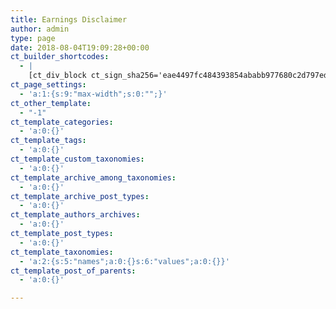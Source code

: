 ```yaml
---
title: Earnings Disclaimer
author: admin
type: page
date: 2018-08-04T19:09:28+00:00
ct_builder_shortcodes:
  - |
    [ct_div_block ct_sign_sha256='eae4497fc484393854ababb977680c2d797ed444b72f5ef5ac39587faac55dd4' ct_options='{"ct_id":53,"ct_parent":0,"selector":"div_block-53-129","original":{"align-items":"center","text-align":"center"},"activeselector":false}'][ct_link_2 ct_sign_sha256='378300a4c7885acfc4586c46e00b501d9ef14640aa097a36af894af9d254222a' ct_options='{"ct_id":54,"ct_parent":53,"selector":"link-54-129","original":{"url":"https://tangram.solutions/home"}}'][ct_image ct_sign_sha256='b7f002f70c37c8b4109a09369207ad75db83567259576a7e846015e14415f218' ct_options='{"ct_id":55,"ct_parent":54,"selector":"image-55-129","original":{"src":"https://tangram.solutions/wp-content/uploads/2018/08/Tangram-Stretch-Color-clear2dot.png","width-unit":"%","width":"48"}}'][/ct_image][/ct_link_2][/ct_div_block][ct_section ct_sign_sha256='30c8cc5878bc83837cf512859a39012b629b646d15004fe4d13eb1bae54466e9' ct_options='{"ct_id":2,"ct_parent":0,"selector":"section-2-129","original":{"section-width":"custom","custom-width-unit":"%","custom-width":"70","display":"flex","text-align":"left"},"activeselector":false,"media":{"tablet":{"original":{"font-size":"18","container-padding-top":"28","container-padding-left":"5","container-padding-right":"5","container-padding-left-unit":"px"}},"phone-landscape":{"original":{"container-padding-top":"18","container-padding-left":"5","container-padding-right":"5"}},"phone-portrait":{"original":{"container-padding-left":"5","container-padding-right":"5"}}}}'][ct_headline ct_sign_sha256='94258cf6b2043d9948a8881d3989e84835e7e7cebb76109e18137d72e5d07aa7' ct_options='{"ct_id":3,"ct_parent":2,"selector":"headline-3-129","original":{"font-family":"Vidaloka","font-size":"55","font-weight":"500","align-self":"center"},"activeselector":false,"media":{"tablet":{"original":{"font-size":"38"}},"phone-landscape":{"original":{"font-size":"30"}},"phone-portrait":{"original":{"text-align":"center"}}}}']Earnings Disclaimer[/ct_headline][ct_headline ct_sign_sha256='3e1d6fe2dab57c61a6ccd422e1cb33593365da7f4ffac3d5e8e544fa7e8d136e' ct_options='{"ct_id":41,"ct_parent":2,"selector":"headline-41-129","original":{"font-family":"Vidaloka","font-size":"21","font-weight":"400","tag":"h2","text-transform":"capitalize"},"activeselector":false,"media":{"tablet":{"original":{"font-size":"25"}},"phone-landscape":{"original":{"font-size":"20"}},"phone-portrait":{"original":{"font-size":"18"}}}}']Disclaimer:  No Earnings Projections, Promises Or Representations For Any tangram.solutions Products or services[/ct_headline][oxy_rich_text ct_sign_sha256='5c2e26a7b504177f44a116f078bcee8164d499d2d91cb0e92c4747a0048ab116' ct_options='{"ct_id":4,"ct_parent":2,"selector":"_rich_text-4-129","original":{"font-family":"Lato","font-size":"21","font-weight":"300","padding-bottom":"30"},"activeselector":false,"media":{"tablet":{"original":{"font-size":"18"}},"phone-landscape":{"original":{"padding-left":"0","margin-left":"0","font-size":"16"}},"phone-portrait":{"original":{"font-size":"14"}}}}']<div id="content" class="site-content"><div class="ast-container"><div id="primary" class="content-area primary"><article id="post-2602" class="post-2602 page type-page status-publish ast-article-single"><div class="entry-content clear"><div class="elementor elementor-2602"><div class="elementor-inner"><div class="elementor-section-wrap"><section class="elementor-element elementor-element-c5d18c9 elementor-section-boxed elementor-section-height-default elementor-section-height-default elementor-section elementor-top-section" data-id="c5d18c9" data-element_type="section"><div class="elementor-container elementor-column-gap-default"><div class="elementor-row"><div class="elementor-element elementor-element-adc64f2 elementor-column elementor-col-100 elementor-top-column" data-id="adc64f2" data-element_type="column"><div class="elementor-column-wrap elementor-element-populated"><div class="elementor-widget-wrap"><div class="elementor-element elementor-element-33aab42 elementor-widget elementor-widget-text-editor" data-id="33aab42" data-element_type="text-editor.default"><div class="elementor-widget-container"><div class="elementor-text-editor elementor-clearfix"><p class="p3"><span class="s1">You recognize and agree that we have made no implications, warranties, promises, suggestions, projections, representations or guarantees whatsoever to you about future prospects or earnings, or that you will earn any money, with respect to your purchase of Tangram Solutions’ products and/or services, and that we have not authorized any such projection, promise, or representation by others.</span></p><p class="p3"><span class="s1">Any earnings or income statements, or any earnings or income examples, are only estimates of what we think you could earn. There is no assurance you will do as well as stated in any examples. If you rely upon any figures provided, you must accept the entire risk of not doing as well as the information provided. This applies whether the earnings or income examples are monetary in nature or pertain to advertising credits which may be earned (whether such credits are convertible to cash or not).</span></p><p class="p3"><span class="s1">There is no assurance that any prior successes or past results as to earnings or income (whether monetary or advertising credits, whether convertible to cash or not) will apply, nor can any prior successes be used, as an indication of your future success or results from any of the information, content, or strategies. Any and all claims or representations as to income or earnings (whether monetary or advertising credits, whether convertible to cash or not) are not to be considered as “average earnings”.</span></p></div></div></div></div></div></div></div></div></section></div></div></div></div></article></div></div></div>[/oxy_rich_text][ct_headline ct_sign_sha256='d1ef5bff1717fb926ad54286b24174e0a935671cdaf48fe76a6f54c1a985b420' ct_options='{"ct_id":5,"ct_parent":2,"selector":"headline-5-129","original":{"font-family":"Vidaloka","font-size":"30","font-weight":"400","tag":"h2","text-transform":"capitalize"},"activeselector":false,"media":{"tablet":{"original":{"font-size":"25"}},"phone-landscape":{"original":{"font-size":"20"}},"phone-portrait":{"original":{"font-size":"18"}}}}']The Economy[/ct_headline][oxy_rich_text ct_sign_sha256='6b27f49fcea47926ca150295a5a0faa8954f5685275ab7a1df7463c52c94e200' ct_options='{"ct_id":6,"ct_parent":2,"selector":"_rich_text-6-129","original":{"font-family":{"0":"global","1":"Text"},"font-size":"21","font-weight":"300","padding-bottom":"30"},"activeselector":false,"media":{"tablet":{"original":{"font-size":"18"}},"phone-landscape":{"original":{"font-size":"16"}},"phone-portrait":{"original":{"font-size":"14"}}}}']<div id="content" class="site-content"><div class="ast-container"><div id="primary" class="content-area primary"><article id="post-2602" class="post-2602 page type-page status-publish ast-article-single"><div class="entry-content clear"><div class="elementor elementor-2602"><div class="elementor-inner"><div class="elementor-section-wrap"><section class="elementor-element elementor-element-c5d18c9 elementor-section-boxed elementor-section-height-default elementor-section-height-default elementor-section elementor-top-section" data-id="c5d18c9" data-element_type="section"><div class="elementor-container elementor-column-gap-default"><div class="elementor-row"><div class="elementor-element elementor-element-adc64f2 elementor-column elementor-col-100 elementor-top-column" data-id="adc64f2" data-element_type="column"><div class="elementor-column-wrap elementor-element-populated"><div class="elementor-widget-wrap"><div class="elementor-element elementor-element-33aab42 elementor-widget elementor-widget-text-editor" data-id="33aab42" data-element_type="text-editor.default"><div class="elementor-widget-container"><div class="elementor-text-editor elementor-clearfix"><p class="p3"><span class="s1">The economy, both where you do business, and on a national and even worldwide scale, creates additional uncertainty and economic risk. An economic recession or depression might negatively affect the results produced by Tangram Solutions' products and/or services.</span></p></div></div></div></div></div></div></div></div></section></div></div></div></div></article></div></div></div>[/oxy_rich_text][ct_headline ct_sign_sha256='7b0e9922912c9956b03ec78f8bd12a4da6758c941e59d1785c97cd6617a00cd3' ct_options='{"ct_id":7,"ct_parent":2,"selector":"headline-7-129","original":{"font-family":"Vidaloka","font-size":"30","font-weight":"400","tag":"h2","text-transform":"capitalize"},"activeselector":false,"media":{"tablet":{"original":{"font-size":"25"}},"phone-landscape":{"original":{"font-size":"20"}},"phone-portrait":{"original":{"font-size":"18","line-height":"1.2"}}}}']Your Success Or Lack of it[/ct_headline][oxy_rich_text ct_sign_sha256='66c2322d8010df9f47834ff005ecd71b7e4d9d2a947ae127ca3c7412df322c1c' ct_options='{"ct_id":8,"ct_parent":2,"selector":"_rich_text-8-129","original":{"font-family":{"0":"global","1":"Text"},"font-size":"21","font-weight":"300","padding-bottom":"30"},"activeselector":false,"media":{"tablet":{"original":{"font-size":"18"}},"phone-landscape":{"original":{"font-size":"16"}},"phone-portrait":{"original":{"font-size":"14"}}}}']<p class="p3"><span class="s1">Your success in using the information or strategies provided at http://www.tangram.solutions depends on a variety of factors. We have no way of knowing how well you will do, as we do not know you, your background, your work ethic, your dedication, your motivation, your desire, or your business skills or practices. Therefore, we do not guarantee or imply that you will get rich, that you will do as well, or that you will have any earnings (whether monetary or advertising credits, whether convertible to cash or not), at all.</span></p><p><span class="s1">Internet businesses and earnings derived therefrom, involve unknown risks and are not suitable for everyone. You may not rely on any information presented on the website or otherwise provided by us, unless you do so with the knowledge and understanding that you can experience significant losses (including, but not limited to, the loss of any monies paid to purchase Tangram Solutions' products and/or services, and/or any monies spent setting up, operating, and/or marketing Tangram Solutions' products and/or services, and further, that you may have no earnings at all (whether monetary or advertising credits, whether convertible to cash or not).</span></p>[/oxy_rich_text][ct_headline ct_sign_sha256='ba779b0baf3af546ac63273a33515047b2d7713663053313ee9d0d79c01b82e6' ct_options='{"ct_id":9,"ct_parent":2,"selector":"headline-9-129","original":{"font-family":"Vidaloka","font-size":"30","font-weight":"400","tag":"h2","text-transform":"capitalize","line-height":"1.2"},"activeselector":false,"media":{"tablet":{"original":{"font-size":"25"}},"phone-landscape":{"original":{"font-size":"20"}},"phone-portrait":{"original":{"font-size":"18"}}}}']Forward-looking statements<br>[/ct_headline][oxy_rich_text ct_sign_sha256='1b4db0adf3f3156dd161e557072d409c4a63d9649de60299e55bcbcddd3c8fec' ct_options='{"ct_id":10,"ct_parent":2,"selector":"_rich_text-10-129","original":{"font-family":{"0":"global","1":"Text"},"font-size":"21","font-weight":"300","padding-bottom":"30"},"activeselector":false,"media":{"tablet":{"original":{"font-size":"18"}},"phone-landscape":{"original":{"font-size":"16"}},"phone-portrait":{"original":{"font-size":"14"}}}}']<p class="p3"><span class="s1">MATERIALS CONTAINED ON THIS WEBSITE OR IN MATERIALS PURCHASED AND/OR DOWNLOADED FROM THIS WEBSITE MAY CONTAIN INFORMATION THAT INCLUDES OR IS BASED UPON FORWARD-LOOKING STATEMENTS WITHIN THE MEANING OF THE SECURITIES LITIGATION REFORM ACT OF 1995. FORWARD-LOOKING STATEMENTS GIVE OUR EXPECTATIONS OR FORECASTS OF FUTURE EVENTS. YOU CAN IDENTIFY THESE STATEMENTS BY THE FACT THAT THEY DO NOT RELATE STRICTLY TO HISTORICAL OR CURRENT FACTS. THEY USE WORDS SUCH AS “ANTICIPATE,” “ESTIMATE,” “EXPECT,” “PROJECT,” “INTEND,” “PLAN,” “BELIEVE,” AND OTHER WORDS AND TERMS OF SIMILAR MEANING IN CONNECTION WITH A DESCRIPTION OF POTENTIAL EARNINGS OR FINANCIAL PERFORMANCE.</span></p><p class="p3"><span class="s1">ANY AND ALL FORWARD LOOKING STATEMENTS HERE, IN OTHER MATERIALS CONTAINED ON THIS WEBSITE OR IN MATERIALS PURCHASED AND/OR DOWNLOADED FROM THIS WEBSITE ARE INTENDED TO EXPRESS OUR OPINION OF EARNINGS POTENTIAL. MANY FACTORS WILL BE IMPORTANT IN DETERMINING YOUR ACTUAL RESULTS AND NO GUARANTEES ARE MADE THAT YOU WILL ACHIEVE RESULTS SIMILAR TO OURS OR ANYBODY ELSE, IN FACT NO GUARANTEES ARE MADE THAT YOU WILL ACHIEVE ANY RESULTS FROM OUR IDEAS AND TECHNIQUES IN OUR MATERIAL.</span></p>[/oxy_rich_text][ct_headline ct_sign_sha256='f15726a093a0805a90f4285a25b0e38e1f51ea033c669e886b5e52cfd2ba8f9a' ct_options='{"ct_id":11,"ct_parent":2,"selector":"headline-11-129","original":{"font-family":"Vidaloka","font-size":"30","font-weight":"400","tag":"h2","text-transform":"capitalize"},"activeselector":false,"media":{"tablet":{"original":{"font-size":"25"}},"phone-landscape":{"original":{"font-size":"20"}},"phone-portrait":{"original":{"font-size":"18"}}}}']Due diligence<br>[/ct_headline][oxy_rich_text ct_sign_sha256='4f75c598584d6e2c512d8704edff48c5d1369e073fc90d1208a48c49e9491eeb' ct_options='{"ct_id":18,"ct_parent":2,"selector":"_rich_text-18-129","original":{"font-family":{"0":"global","1":"Text"},"font-size":"21","font-weight":"300","padding-bottom":"30"},"activeselector":false,"media":{"tablet":{"original":{"font-size":"18"}},"phone-landscape":{"original":{"font-size":"16"}},"phone-portrait":{"original":{"font-size":"14"}}}}']<p class="p3"><span class="s1">You are advised to do your own due diligence when it comes to making business decisions and should use caution and seek the advice of qualified professionals. You should check with your accountant, lawyer, or professional advisor, before acting on this or any information. You may not consider any examples, documents, or other content on the website or otherwise provided by us to be the equivalent of professional advice. Nothing contained on the website or in materials available for sale or download on the website provides professional advice in any way. You should consult with your own accountant, lawyer, or professional advisor for any questions you may have.</span></p><p class="p3"><span class="s1">We assume no responsibility for any losses or damages resulting from your use of any link, information, or opportunity contained within the website or within any information disclosed by the owner of this site in any form whatsoever.</span></p>[/oxy_rich_text][ct_headline ct_sign_sha256='c97f6b94220e83440ce3e94093e98adbd308d92ce36ec8fe06a66517f725e6cc' ct_options='{"ct_id":49,"ct_parent":2,"selector":"headline-49-129","original":{"font-family":"Vidaloka","font-size":"30","font-weight":"400","tag":"h2","text-transform":"capitalize"},"activeselector":false,"media":{"tablet":{"original":{"font-size":"25"}},"phone-landscape":{"original":{"font-size":"20"}},"phone-portrait":{"original":{"font-size":"18"}}}}']Purchase Price<br>[/ct_headline][oxy_rich_text ct_sign_sha256='d33ae9bdf1cec24bacd29e7d06b4d804e19c48c9146d73adba97a2dc0bd6d063' ct_options='{"ct_id":52,"ct_parent":2,"selector":"_rich_text-52-129","original":{"font-family":{"0":"global","1":"Text"},"font-size":"21","font-weight":"300","padding-bottom":"30"},"activeselector":false,"media":{"tablet":{"original":{"font-size":"18"}},"phone-landscape":{"original":{"font-size":"16"}},"phone-portrait":{"original":{"font-size":"14"}}}}']<div id="content" class="site-content"><div class="ast-container"><div id="primary" class="content-area primary"><article id="post-2602" class="post-2602 page type-page status-publish ast-article-single"><div class="entry-content clear"><div class="elementor elementor-2602"><div class="elementor-inner"><div class="elementor-section-wrap"><section class="elementor-element elementor-element-c5d18c9 elementor-section-boxed elementor-section-height-default elementor-section-height-default elementor-section elementor-top-section" data-id="c5d18c9" data-element_type="section"><div class="elementor-container elementor-column-gap-default"><div class="elementor-row"><div class="elementor-element elementor-element-adc64f2 elementor-column elementor-col-100 elementor-top-column" data-id="adc64f2" data-element_type="column"><div class="elementor-column-wrap elementor-element-populated"><div class="elementor-widget-wrap"><div class="elementor-element elementor-element-33aab42 elementor-widget elementor-widget-text-editor" data-id="33aab42" data-element_type="text-editor.default"><div class="elementor-widget-container"><div class="elementor-text-editor elementor-clearfix"><p class="p3"><span class="s1">Although we believe the price is fair for the value that you receive, you understand and agree that the purchase price for Tangram Solutions' products and/or services has been arbitrarily set by us. This price bears no relationship to objective standards.</span></p></div></div></div></div></div></div></div></div></section></div></div></div></div></article></div></div></div>[/oxy_rich_text][/ct_section][ct_section ct_sign_sha256='b79da2b4147d66835c171500598516a8a9b1e8aadd93c4641dfeabd2ad14240a' ct_options='{"ct_id":56,"ct_parent":0,"selector":"section-56-129","original":{"section-width":"full-width","container-padding-top":"51","container-padding-bottom":"30","flex-direction":"column","display":"flex","text-align":"center","align-items":"center","background-color":"#001f3a","background-image":"https://tangram.solutions/wp-content/uploads/2018/08/footer_lodyas-light.png","overlay-color":"rgba(0,31,58,0.86)"},"nicename":"Footer Section 9"}'][ct_div_block_2 ct_sign_sha256='f554d4968bb95a12f6fa84474fabc7122d300ab17c620c731762c223877892c3' ct_options='{"ct_id":57,"ct_parent":56,"selector":"div_block-57-129"}'][ct_image ct_sign_sha256='38af2b9b0542bf32f9e10da62e881b4b09f16ffb99ae56c8feeedf2e57f900f4' ct_options='{"ct_id":58,"ct_parent":57,"selector":"image-58-129","original":{"src":"https://tangram.solutions/wp-content/uploads/2018/08/Tangram-box.png","width-unit":"%","width":"7","align-self":"center"}}'][/ct_image][/ct_div_block_2][ct_text_block ct_sign_sha256='018f92b5cb815f7fc5531233cfa9c9b8c19c764f82499c27dc139a7c5b475a2f' ct_options='{"ct_id":59,"ct_parent":56,"selector":"text_block-59-129","original":{"margin-bottom":"12","color":"#a5a5a5","margin-top":"8"}}']©2018 Tangram Solutions[/ct_text_block][/ct_section]
ct_page_settings:
  - 'a:1:{s:9:"max-width";s:0:"";}'
ct_other_template:
  - "-1"
ct_template_categories:
  - 'a:0:{}'
ct_template_tags:
  - 'a:0:{}'
ct_template_custom_taxonomies:
  - 'a:0:{}'
ct_template_archive_among_taxonomies:
  - 'a:0:{}'
ct_template_archive_post_types:
  - 'a:0:{}'
ct_template_authors_archives:
  - 'a:0:{}'
ct_template_post_types:
  - 'a:0:{}'
ct_template_taxonomies:
  - 'a:2:{s:5:"names";a:0:{}s:6:"values";a:0:{}}'
ct_template_post_of_parents:
  - 'a:0:{}'

---
```

